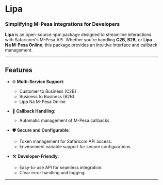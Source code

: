 # Lipa  
### Simplifying M-Pesa Integrations for Developers  

**Lipa** is an open-source npm package designed to streamline interactions with Safaricom's M-Pesa API. Whether you're handling **C2B**, **B2B**, or **Lipa Na M-Pesa Online**, this package provides an intuitive interface and callback management.  

---

## Features  

- 🌐 **Multi-Service Support**:  
  - Customer to Business (C2B)  
  - Business to Business (B2B)  
  - Lipa Na M-Pesa Online  

- 🔄 **Callback Handling**:  
  - Automatic management of M-Pesa callbacks.  

- 🛡️ **Secure and Configurable**:  
  - Token management for Safaricom API access.  
  - Environment variable support for secure configurations.  

- 🛠️ **Developer-Friendly**:  
  - Easy-to-use API for seamless integration.  
  - Clear error handling and logging.  

---


